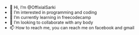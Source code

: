- 👋 Hi, I’m @OffixialSarki
- 👀 I’m interested in programming and coding 
- 🌱 I’m currently learning in freecodecamp
- 💞️ I’m looking to collaborate  with any body 
- 📫 How to reach me, you can reach me on facebook and gmail

<!---
OffixialSarki/OffixialSarki is a ✨ special ✨ repository because its `README.md` (this file) appears on your GitHub profile.
You can click the Preview link to take a look at your changes.
--->
